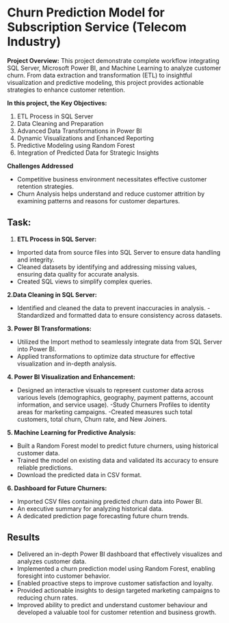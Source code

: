 # Churn Prediction Model for Subscription Service (Telecom Industry)


**Project Overview:**
This project demonstrate complete workflow integrating SQL Server, Microsoft Power BI, and Machine Learning to analyze customer churn. From data extraction and transformation (ETL) to insightful visualization and predictive modeling, this project provides actionable strategies to enhance customer retention.

**In this project, the Key Objectives:**
1. ETL Process in SQL Server
2. Data Cleaning and Preparation
3. Advanced Data Transformations in Power BI
4. Dynamic Visualizations and Enhanced Reporting
5. Predictive Modeling using Random Forest
6. Integration of Predicted Data for Strategic Insights

**Challenges Addressed**
- Competitive business environment necessitates effective customer retention strategies.
- Churn Analysis helps understand and reduce customer attrition by examining patterns and reasons for     customer departures.

## Task:

1. **ETL Process in SQL Server:**
- Imported data from source files into SQL Server to ensure data handling and integrity.
- Cleaned datasets by identifying and addressing missing values, ensuring data quality for accurate analysis.
- Created SQL views to simplify complex queries.

**2.Data Cleaning in SQL Server:**
- Identified and cleaned the data to prevent inaccuracies in analysis.
-Standardized and formatted data to ensure consistency across datasets.

**3. Power BI Transformations:**
- Utilized the Import method to seamlessly integrate data from SQL Server into Power BI.
- Applied transformations to optimize data structure for effective visualization and in-depth analysis.

**4. Power BI Visualization and Enhancement:**
- Designed an interactive visuals to represent customer data across various levels (demographics, geography,   payment patterns, account information, and service usage).
-Study Churners Profiles to identity areas for marketing campaigns.
-Created measures such total customers, total churn, Churn rate, and New Joiners.

**5. Machine Learning for Predictive Analysis:**
- Built a Random Forest model to predict future churners, using historical customer data.
- Trained the model on existing data and validated its accuracy to ensure reliable predictions.
- Download the predicted data in CSV format.

**6. Dashboard for Future Churners:**
- Imported CSV files containing predicted churn data into Power BI.
- An executive summary for analyzing historical data.
- A dedicated prediction page forecasting future churn trends.

## Results

- Delivered an in-depth Power BI dashboard that effectively visualizes and analyzes customer data.
- Implemented a churn prediction model using Random Forest, enabling foresight into customer behavior.
- Enabled proactive steps to improve customer satisfaction and loyalty.
- Provided actionable insights to design targeted marketing campaigns to reducing churn rates.
- Improved ability to predict and understand customer behaviour and developed a valuable tool for customer retention and business growth.
